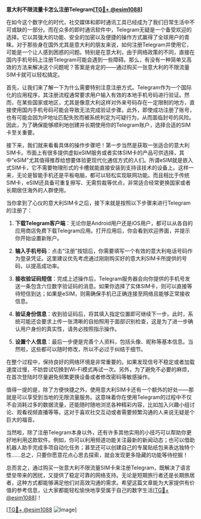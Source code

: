 **意大利不限流量卡怎么注册Telegram[[TG💪+ @esim1088](https://t.me/s/esim1088)]**

在如今这个数字化的时代，社交媒体和即时通讯工具已经成为了我们日常生活中不可或缺的一部分。而在众多的即时通讯软件中，Telegram无疑是一个备受欢迎的选择。它以其强大的功能、安全的加密以及便捷的操作方式赢得了全球用户的青睐。对于那些身在国外尤其是意大利的朋友来说，如何注册Telegram并使用它，可能是一个让人感到困惑的问题。特别是在意大利，由于网络政策的不同，直接在国内手机号码上注册Telegram可能会遇到一些障碍。那么，有没有一种简单又高效的方法来解决这个问题呢？答案是肯定的——通过购买一张意大利的不限流量SIM卡就可以轻松搞定。

首先，让我们来了解一下为什么需要特别注意注册方式。Telegram作为一个国际化的应用程序，其注册流程通常要求用户输入有效的本地手机号码进行验证。然而，在某些国家或地区，尤其是像意大利这样对外来号码存在一定限制的地方，直接使用国内手机号码可能会导致无法完成验证步骤。此外，即使成功注册了账号，也有可能会因为IP地址匹配失败而被系统判定为可疑行为，从而面临封号的风险。因此，为了确保能够顺利地创建并长期使用你的Telegram账户，选择合适的SIM卡至关重要。

接下来，我们就来看看具体的操作步骤吧！第一步当然是获取一张适合的意大利SIM卡。市面上有很多提供虚拟eSIM服务或者实体SIM卡的产品可供选择，其中“eSIM”尤其值得推荐给想要体验更现代化通信方式的人们。所谓eSIM就是嵌入式SIM卡，它不需要物理形式的卡槽就能直接安装到支持该技术的设备上。这样一来，无论是智能手机还是平板电脑，都可以轻松实现联网功能。而且相比于传统SIM卡，eSIM还具备可重复擦写、无需剪裁等优点，非常适合经常更换国家或者长期居住海外的人群使用。

当你拿到了心仪的意大利SIM卡之后，接下来就是按照以下步骤来进行Telegram的注册了：

1. **下载Telegram客户端**：无论你是Android用户还是iOS用户，都可以从各自的应用商店免费下载Telegram应用。打开应用后，你会看到欢迎界面，并提示你开始设置新账户。

2. **输入手机号码**：点击“注册”按钮后，你需要填写一个有效的意大利电话号码作为登录凭证。这里建议优先考虑通过刚刚购买好的意大利SIM卡所提供的号码，以提高成功率。

3. **接收验证码短信**：完成上述操作后，Telegram服务器会向你提供的手机号发送一条包含六位数字验证码的消息。如果你选择了实体SIM卡，则可以直接等待短信到达；如果是eSIM，则需确保手机已正确连接至网络且能够正常接收信息。

4. **验证身份信息**：收到验证码后，将其填入指定位置即可继续下一步。此时，系统可能还会要求上传一张清晰的自拍照用于面部识别检查，这是为了进一步确认用户身份的真实性，请务必按照指示操作。

5. **设置个人信息**：最后一步便是完善个人资料，包括头像、昵称等基本信息。当然啦，这些都可以随时修改，所以不必过于纠结于细节。

在整个过程中，保持良好的网络环境是非常重要的。如果发现信号不稳定或者加载速度过慢，不妨尝试切换到Wi-Fi模式再试一次。另外，为了避免不必要的麻烦，在首次登陆时尽量避免频繁更换设备或者修改密码等敏感操作。

值得一提的是，除了方便快捷之外，使用意大利SIM卡还有一个额外的好处——那就是可以享受到当地的无限流量服务。这意味着你在使用Telegram的过程中不仅不会消耗过多的数据流量，还能随时随地浏览各种精彩内容，比如加入兴趣小组讨论、观看视频直播等等。这对于喜欢社交互动或者需要频繁沟通的人来说无疑是个巨大的福音。

当然啦，除了注册Telegram本身以外，还有许多其他实用的小技巧可以帮助你更好地利用这款软件。例如，你可以利用频道功能关注最新的新闻动态；也可以借助机器人助手完成多项自动化任务；甚至还可以创建自己的专属贴纸包来表达独特个性……总之，只要你愿意花点心思去探索，就会发现更多隐藏的功能等待挖掘！

总而言之，通过购买一张意大利不限流量SIM卡来注册Telegram，既解决了语言壁垒带来的困扰，又提供了稳定可靠的网络支持。无论是短期旅行者还是长期旅居者，这种方式都能够满足他们对高效沟通的需求。希望这篇文章能为大家提供有价值的参考信息，让大家都能轻松愉快地享受属于自己的数字生活[[TG💪+ @esim1088](https://t.me/s/esim1088)]！

[[TG💪+ @esim1088](https://t.me/s/esim1088) ![Image](https://i.postimg.cc/4NQfJmqS/Snipaste-2025-05-13-00-14-12.png)]
